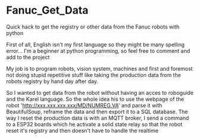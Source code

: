# Fanuc_Get_Data
Quick hack to get the registry or other data from the Fanuc robots with python

  First of all, English isn't my first language so they might be many spelling error... 
  I'm a beginner at python programming, so feel free to comment and add to the project
  
  My job is to program robots, vision system, machines and first and foremost not doing stupid repetitive stuff 
  like taking the production data from the robots registry by hand day after day.

  So I wanted to get data from the robot without having an acces to roboguide and the Karel language.
  So the whole idea his to use the webpage of the robot 'http://xxx.xxx.xxx.xxx/MD/NUMREG.VA' and parse it with BeautifulSoup,
  reframe the data and then export it to a SQL database.
  The way I reset the production data is with an MQTT broker, I send a command to a ESP32 boards which he activate a solid state relay so that the robot reset it's 
  registry and then doesn't have to handle the realtime
